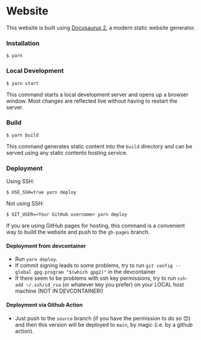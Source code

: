 # Website

This website is built using [Docusaurus 2](https://docusaurus.io/), a modern static website generator.

### Installation

```
$ yarn
```

### Local Development

```
$ yarn start
```

This command starts a local development server and opens up a browser window. Most changes are reflected live without having to restart the server.

### Build

```
$ yarn build
```

This command generates static content into the `build` directory and can be served using any static contents hosting service.

### Deployment

Using SSH:

```
$ USE_SSH=true yarn deploy
```

Not using SSH:

```
$ GIT_USER=<Your GitHub username> yarn deploy
```

If you are using GitHub pages for hosting, this command is a convenient way to build the website and push to the `gh-pages` branch.


#### Deployment from devcontainer
* Run `yarn deploy`. 
* If commit signing leads to some problems, try to run `git config --global gpg.program "$(which gpg2)"` in the devcontainer
* If there seem to be problems with ssh key permissions, try to run `ssh-add ~/.ssh/id_rsa` (or whatever key you prefer) on your LOCAL host machine (NOT IN DEVCONTAINER!)

#### Deployment via Github Action
* Just push to the `source` branch (if you have the permission to do so 🙃) and then this version will be deployed to `main`, by magic (i.e. by a github action).